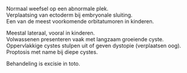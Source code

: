 Normaal weefsel op een abnormale plek.  
Verplaatsing van ectoderm bij embryonale sluiting.  
Een van de meest voorkomende orbitatumoren in kinderen.
 
Meestal lateraal, vooral in kinderen.  
Volwassenen presenteren vaak met langzaam groeiende cyste.  
Oppervlakkige cystes stulpen uit of geven dystopie (verplaatsen oog).  
Proptosis met name bij diepe cystes.
 
Behandeling is excisie in toto.